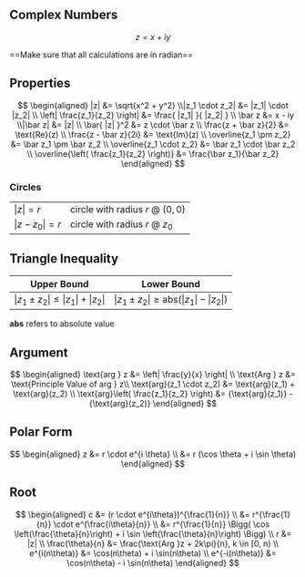 ## Complex Numbers

$$
z = x + iy
$$

==Make sure that all calculations are in radian==

## Properties

$$
\begin{aligned}
|z| &= \sqrt{x^2 + y^2} \\|z_1 \cdot z_2| &= |z_1| \cdot |z_2| \\
\left| \frac{z_1}{z_2} \right| &= \frac{ |z_1| }{ |z_2| } \\
\bar z &= x - iy \\|\bar z| &= |z| \\
\bar{ |z| }^2 &= z \cdot \bar z \\
\frac{z + \bar z}{2} &= \text{Re}(z) \\
\frac{z - \bar z}{2i} &= \text{Im}(z) \\
\overline{z_1 \pm z_2} &= \bar z_1 \pm \bar z_2 \\
\overline{z_1 \cdot z_2} &= \bar z_1 \cdot \bar z_2 \\
\overline{\left( \frac{z_1}{z_2} \right)} &= \frac{\bar z_1}{\bar z_2}
\end{aligned}
$$

### Circles

|                   |                                   |
| ----------------- | --------------------------------- |
| $\| z \| = r$     | circle with radius $r$ @ $(0, 0)$ |
| $\| z-z_0 \| = r$ | circle with radius $r$ @ $z_0$    |

## Triangle Inequality

| Upper Bound                         | Lower Bound                                    |
| ----------------------------------- | ---------------------------------------------- |
| $\| z_1 \pm z_2 \| \le \| z_1 \| + \| z_2 \|$ | $\| z_1 \pm z_2 \| \ge \text{abs} (\| z_1 \| - \| z_2 \|)$ |

**abs** refers to absolute value

## Argument

$$
\begin{aligned}
\text{arg } z &= \left| \frac{y}{x} \right| \\
\text{Arg } z &= \text{Principle Value of arg } z\\
\text{arg}(z_1 \cdot z_2) &= \text{arg}(z_1) + \text{arg}(z_2) \\
\text{arg}\left( \frac{z_1}{z_2} \right) &= {\text{arg}(z_1)} - {\text{arg}(z_2)}
\end{aligned}
$$

## Polar Form

$$
\begin{aligned}
z
&= r \cdot e^{i \theta} \\
&= r (\cos \theta + i \sin \theta)
\end{aligned}
$$

## Root

$$
\begin{aligned}
c
&= (r \cdot e^{i\theta})^{\frac{1}{n}} \\
&= r^{\frac{1}{n}} \cdot e^{\frac{i\theta}{n}} \\
&= r^{\frac{1}{n}} \Bigg(
	\cos \left(\frac{\theta}{n}\right) + i \sin \left(\frac{\theta}{n}\right)
\Bigg) \\
r &= |z| \\
\frac{\theta}{n} &= \frac{\text{Arg }z + 2k\pi}{n}, k \in [0, n) \\
e^{i(n\theta)} &= \cos(n\theta) + i \sin(n\theta) \\
e^{-i(n\theta)} &= \cos(n\theta) - i \sin(n\theta)
\end{aligned}
$$

